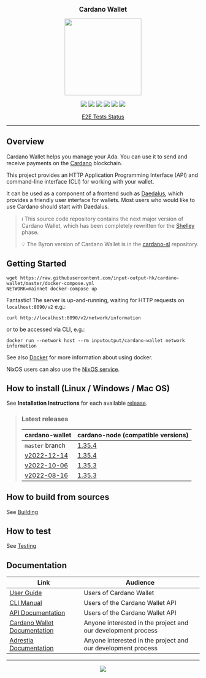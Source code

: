 <p align="center">
  <big><strong>Cardano Wallet</strong></big>
</p>

<p align="center">
  <img width="200" src=".github/images/cardano-logo.png"/>
</p>

<p align="center">
  <a href="https://github.com/input-output-hk/cardano-wallet/releases"><img src="https://img.shields.io/github/release-pre/input-output-hk/cardano-wallet.svg?style=for-the-badge"  /></a>
  <a href="https://buildkite.com/input-output-hk/cardano-wallet-pre-merge"><img src="https://img.shields.io/buildkite/831447d2d2f363c702fae34fc7519c5df5aeb1115af0a7f42b/master?label=BORS&style=for-the-badge"/></a>  
  <a href="https://buildkite.com/input-output-hk/cardano-wallet-pipeline"><img src="https://img.shields.io/buildkite/87e9d42f1a7c99c74e8f4cb1287c587d0ffcdd391d6ff39da5/master?label=BUILD&style=for-the-badge"/></a> <a href="https://github.com/input-output-hk/cardano-wallet/actions/workflows/publish.yml"><img src="https://img.shields.io/github/actions/workflow/status/input-output-hk/cardano-wallet/publish.yml?label=Docs&style=for-the-badge&branch=master"  /></a>   
  <a href="https://buildkite.com/input-output-hk/cardano-wallet-nightly"><img src="https://img.shields.io/buildkite/59ea9363b8526e867005ca8839db47715bc5f661f36e490143/master?label=BENCHMARKS&style=for-the-badge"  /></a> <a href="https://github.com/input-output-hk/cardano-wallet/actions?query=workflow%3Awindows"><img src="https://img.shields.io/github/actions/workflow/status/input-output-hk/cardano-wallet/windows.yml?label=Windows unit tests&style=for-the-badge&branch=master"  /></a>
</p>
<p align="center">
  <a href="https://github.com/input-output-hk/cardano-wallet/tree/master/test/e2e#e2e-testing">E2E Tests Status</a>
</p>

<hr/>

## Overview

Cardano Wallet helps you manage your Ada. You can use it to send and
receive payments on the [Cardano](https://www.cardano.org) blockchain.

This project provides an HTTP Application Programming Interface (API)
and command-line interface (CLI) for working with your wallet.

It can be used as a component of a frontend such as
[Daedalus](https://daedaluswallet.io), which provides a friendly user
interface for wallets. Most users who would like to use Cardano should
start with Daedalus.

> :information_source: This source code repository contains the next major version of Cardano
> Wallet, which has been completely rewritten for the
> [Shelley](https://roadmap.cardano.org/) phase.
>
> :bulb: The Byron version of Cardano Wallet is in the
> [cardano-sl](https://github.com/input-output-hk/cardano-sl)
> repository.

## Getting Started

```
wget https://raw.githubusercontent.com/input-output-hk/cardano-wallet/master/docker-compose.yml
NETWORK=mainnet docker-compose up
```

Fantastic! The server is up-and-running, waiting for HTTP requests on `localhost:8090/v2` e.g.:

```
curl http://localhost:8090/v2/network/information
```

or to be accessed via CLI, e.g.:

```
docker run --network host --rm inputoutput/cardano-wallet network information
```

See also [Docker](https://input-output-hk.github.io/cardano-wallet/user-guide/Docker) for more information about using docker.

NixOS users can also use the [NixOS service](https://input-output-hk.github.io/cardano-wallet/user-guide/NixOS).

## How to install (Linux / Windows / Mac OS)

See **Installation Instructions** for each available [release](https://github.com/input-output-hk/cardano-wallet/releases).

> ### Latest releases
>
> | cardano-wallet | cardano-node (compatible versions) |
> | --- | --- |
> | `master` branch | [1.35.4](https://github.com/input-output-hk/cardano-node/releases/tag/1.35.4) |
> | [v2022-12-14](https://github.com/input-output-hk/cardano-wallet/releases/tag/v2022-12-14) | [1.35.4](https://github.com/input-output-hk/cardano-node/releases/tag/1.35.4) |
> | [v2022-10-06](https://github.com/input-output-hk/cardano-wallet/releases/tag/v2022-10-06) | [1.35.3](https://github.com/input-output-hk/cardano-node/releases/tag/1.35.3) |
> | [v2022-08-16](https://github.com/input-output-hk/cardano-wallet/releases/tag/v2022-08-16) | [1.35.3](https://github.com/input-output-hk/cardano-node/releases/tag/1.35.3) |

## How to build from sources

See [Building](https://input-output-hk.github.io/cardano-wallet/developers/Building)

## How to test

See [Testing](https://input-output-hk.github.io/cardano-wallet/contributing/Testing)

## Documentation

| Link                                                                                               | Audience                                                     |
| ---                                                                                                | ---                                                          |
| [User Guide](https://input-output-hk.github.io/cardano-wallet/user-guide) | Users of Cardano Wallet                              |
| [CLI Manual](https://input-output-hk.github.io/cardano-wallet/user-guide/cli) | Users of the Cardano Wallet API                              |
| [API Documentation](https://input-output-hk.github.io/cardano-wallet/api/edge)                     | Users of the Cardano Wallet API                              |
| [Cardano Wallet Documentation](https://input-output-hk.github.io/cardano-wallet/)                                     | Anyone interested in the project and our development process |
| [Adrestia Documentation](https://input-output-hk.github.io/adrestia/)                                     | Anyone interested in the project and our development process |

<hr/>

<p align="center">
  <a href="https://github.com/input-output-hk/cardano-wallet/blob/master/LICENSE"><img src="https://img.shields.io/github/license/input-output-hk/cardano-wallet.svg?style=for-the-badge" /></a>
</p>
